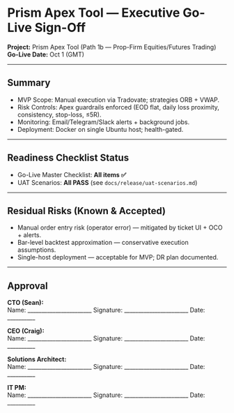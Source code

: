 # Prism Apex Tool — Executive Go-Live Sign-Off

**Project:** Prism Apex Tool (Path 1b — Prop-Firm Equities/Futures Trading)  
**Go-Live Date:** Oct 1 (GMT)

---

## Summary
- MVP Scope: Manual execution via Tradovate; strategies ORB + VWAP.
- Risk Controls: Apex guardrails enforced (EOD flat, daily loss proximity, consistency, stop-loss, ≤5R).
- Monitoring: Email/Telegram/Slack alerts + background jobs.
- Deployment: Docker on single Ubuntu host; health-gated.

---

## Readiness Checklist Status
- Go-Live Master Checklist: **All items ✅**  
- UAT Scenarios: **All PASS** (see `docs/release/uat-scenarios.md`)

---

## Residual Risks (Known & Accepted)
- Manual order entry risk (operator error) — mitigated by ticket UI + OCO + alerts.
- Bar-level backtest approximation — conservative execution assumptions.
- Single-host deployment — acceptable for MVP; DR plan documented.

---

## Approval
**CTO (Sean):**  
Name: _______________________  Signature: _______________________  Date: __________

**CEO (Craig):**  
Name: _______________________  Signature: _______________________  Date: __________

**Solutions Architect:**  
Name: _______________________  Signature: _______________________  Date: __________

**IT PM:**  
Name: _______________________  Signature: _______________________  Date: __________
